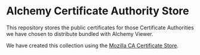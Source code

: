 Alchemy Certificate Authority Store
=======================================

This repository stores the public certificates for those Certificate
Authorities we have chosen to distribute bundled with Alchemy Viewer.

We have created this collection using the
[Mozilla CA Certificate Store](https://www.mozilla.org/en-US/about/governance/policies/security-group/certs/).


